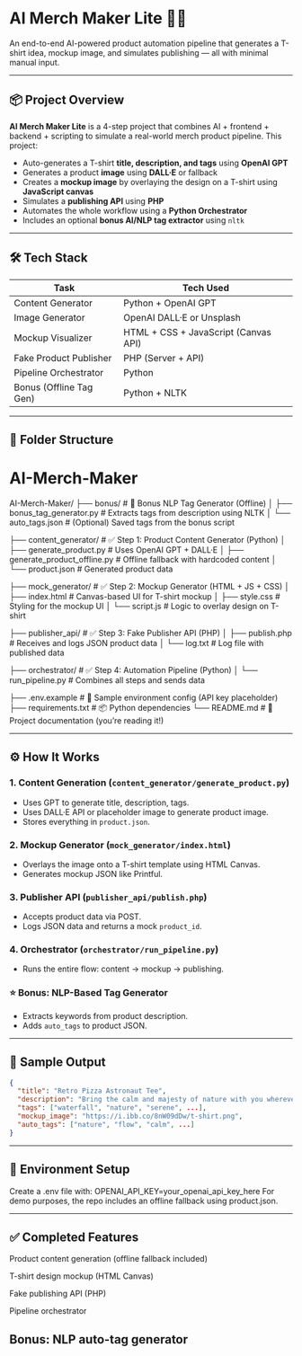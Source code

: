 # AI Merch Maker Lite 🎨👕

An end-to-end AI-powered product automation pipeline that generates a T-shirt idea, mockup image, and simulates publishing — all with minimal manual input.

---

## 📦 Project Overview

**AI Merch Maker Lite** is a 4-step project that combines AI + frontend + backend + scripting to simulate a real-world merch product pipeline.
This project:
- Auto-generates a T-shirt **title, description, and tags** using **OpenAI GPT**
- Generates a product **image** using **DALL·E** or fallback
- Creates a **mockup image** by overlaying the design on a T-shirt using **JavaScript canvas**
- Simulates a **publishing API** using **PHP**
- Automates the whole workflow using a **Python Orchestrator**
- Includes an optional **bonus AI/NLP tag extractor** using `nltk`

---

## 🛠️ Tech Stack

| Task                       | Tech Used           |
|----------------------------|---------------------|
| Content Generator          | Python + OpenAI GPT |
| Image Generator            | OpenAI DALL·E or Unsplash |
| Mockup Visualizer          | HTML + CSS + JavaScript (Canvas API) |
| Fake Product Publisher     | PHP (Server + API)  |
| Pipeline Orchestrator      | Python              |
| Bonus (Offline Tag Gen)    | Python + NLTK       |

---

## 📂 Folder Structure

# AI-Merch-Maker

AI-Merch-Maker/
├── bonus/                         # 🔹 Bonus NLP Tag Generator (Offline)
│   ├── bonus_tag_generator.py    # Extracts tags from description using NLTK
│   └── auto_tags.json            # (Optional) Saved tags from the bonus script

├── content_generator/            # ✅ Step 1: Product Content Generator (Python)
│   ├── generate_product.py       # Uses OpenAI GPT + DALL·E
│   ├── generate_product_offline.py # Offline fallback with hardcoded content
│   └── product.json              # Generated product data

├── mock_generator/               # ✅ Step 2: Mockup Generator (HTML + JS + CSS)
│   ├── index.html                # Canvas-based UI for T-shirt mockup
│   ├── style.css                 # Styling for the mockup UI
│   └── script.js                 # Logic to overlay design on T-shirt

├── publisher_api/                # ✅ Step 3: Fake Publisher API (PHP)
│   ├── publish.php               # Receives and logs JSON product data
│   └── log.txt                   # Log file with published data

├── orchestrator/                 # ✅ Step 4: Automation Pipeline (Python)
│   └── run_pipeline.py           # Combines all steps and sends data

├── .env.example                  # 🔐 Sample environment config (API key placeholder)
├── requirements.txt              # 📦 Python dependencies
└── README.md                     # 📘 Project documentation (you’re reading it!)


---

## ⚙️ How It Works

### 1. Content Generation (`content_generator/generate_product.py`)
- Uses GPT to generate title, description, tags.
- Uses DALL·E API or placeholder image to generate product image.
- Stores everything in `product.json`.

### 2. Mockup Generator (`mock_generator/index.html`)
- Overlays the image onto a T-shirt template using HTML Canvas.
- Generates mockup JSON like Printful.

### 3. Publisher API (`publisher_api/publish.php`)
- Accepts product data via POST.
- Logs JSON data and returns a mock `product_id`.

### 4. Orchestrator (`orchestrator/run_pipeline.py`)
- Runs the entire flow: content → mockup → publishing.

### ⭐ Bonus: NLP-Based Tag Generator
- Extracts keywords from product description.
- Adds `auto_tags` to product JSON.

---

## 📸 Sample Output

```json
{
  "title": "Retro Pizza Astronaut Tee",
  "description": "Bring the calm and majesty of nature with you wherever you go...",
  "tags": ["waterfall", "nature", "serene", ...],
  "mockup_image": "https://i.ibb.co/8nW09dDw/t-shirt.png",
  "auto_tags": ["nature", "flow", "calm", ...]
}
```
---
## 🔐 Environment Setup
Create a .env file with:
OPENAI_API_KEY=your_openai_api_key_here
For demo purposes, the repo includes an offline fallback using product.json.

---
## ✅ Completed Features
 Product content generation (offline fallback included)

 T-shirt design mockup (HTML Canvas)

 Fake publishing API (PHP)

 Pipeline orchestrator

 Bonus: NLP auto-tag generator
---



